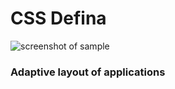 # CSS Defina

![screenshot of sample](https://images.pexels.com/photos/545331/pexels-photo-545331.jpeg?auto=compress&cs=tinysrgb&h=650&w=940)

### Adaptive layout of applications
